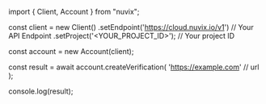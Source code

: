 import { Client, Account } from "nuvix";

const client = new Client()
.setEndpoint('https://cloud.nuvix.io/v1') // Your API Endpoint
.setProject('<YOUR_PROJECT_ID>'); // Your project ID

const account = new Account(client);

const result = await account.createVerification(
'https://example.com' // url
);

console.log(result);
